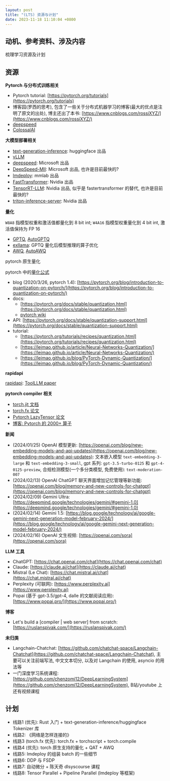 ```yaml
---
layout: post
title: "(LTS) 资源与计划"
date: 2023-11-18 11:10:04 +0800
---
```


## 动机、参考资料、涉及内容

梳理学习资源及计划

## 资源

**Pytorch 与分布式训练相关**

- Pytorch tutorial: [https://pytorch.org/tutorials](https://pytorch.org/tutorials)
- 博客园(罗西的思考), 包含了一些关于分布式机器学习的博客(最大的优点是注明了原文的出处), 博主还出了本书: [https://www.cnblogs.com/rossiXYZ/](https://www.cnblogs.com/rossiXYZ/)
- [deepspeed](https://github.com/microsoft/DeepSpeed)
- [ColossalAI](https://github.com/hpcaitech/ColossalAI)

**大模型部署相关**

- [text-generation-inference](https://huggingface.co/docs/text-generation-inference/quicktour): huggingface 出品
- [vLLM](https://github.com/vllm-project/vllm)
- [deepspeed](https://www.deepspeed.ai/tutorials/inference-tutorial/): Microsoft 出品
- [DeepSpeed-MII](https://github.com/microsoft/DeepSpeed-MII): Microsoft 出品, 也许是目前最快的?
- [lmdeploy](https://github.com/InternLM/lmdeploy): mmlab 出品
- [FastTransformer](https://github.com/NVIDIA/FasterTransformer): Nvidia 出品
- [TensorRT-LLM](https://github.com/NVIDIA/TensorRT-LLM): Nvidia 出品, 似乎是 fastertransformer 的替代, 也许是目前最快的?
- [triton-inference-server](https://developer.nvidia.com/triton-inference-server): Nvidia 出品

**量化**

`W8A8` 指模型权重和激活值都量化到 8 bit int; `W4A16` 指模型权重量化到 4 bit int, 激活值保持为 FP 16

- [GPTQ](https://github.com/IST-DASLab/gptq), [AutoGPTQ](https://github.com/PanQiWei/AutoGPTQ)
- [exllama](https://github.com/turboderp/exllama): GPTQ 量化后模型推理的算子优化
- [AWQ](https://github.com/mit-han-lab/llm-awq), [AutoAWQ](https://github.com/casper-hansen/AutoAWQ)

pytorch 原生量化

pytorch 中的[量化公式](https://pytorch.org/docs/stable/quantization-support.html#quantized-dtypes-and-quantization-schemes)

- blog (2020/3/26, pytorch 1.4): [https://pytorch.org/blog/introduction-to-quantization-on-pytorch/](https://pytorch.org/blog/introduction-to-quantization-on-pytorch/)
- docs:
  - [https://pytorch.org/docs/stable/quantization.html](https://pytorch.org/docs/stable/quantization.html)
  - [pytorch wiki](https://github.com/pytorch/pytorch/wiki/Introducing-Quantized-Tensor)
- API: [https://pytorch.org/docs/stable/quantization-support.html](https://pytorch.org/docs/stable/quantization-support.html)
- tutorial:
  - [https://pytorch.org/tutorials/recipes/quantization.html](https://pytorch.org/tutorials/recipes/quantization.html)
  - [https://leimao.github.io/article/Neural-Networks-Quantization/](https://leimao.github.io/article/Neural-Networks-Quantization/)
  - [https://leimao.github.io/blog/PyTorch-Dynamic-Quantization/](https://leimao.github.io/blog/PyTorch-Dynamic-Quantization/)

**rapidapi**

[rapidapi](https://docs.rapidapi.com/docs/what-is-rapidapi): [ToolLLM paper](https://github.com/OpenBMB/ToolBench#data)


**pytorch compiler 相关**

- [torch.jit 文档](https://pytorch.org/docs/1.9.0/jit.html)
- [torch.fx 论文](https://arxiv.org/pdf/2112.08429.pdf)
- [Pytorch LazyTensor 论文](https://arxiv.org/pdf/2102.13267.pdf)
- [博客: Pytorch 的 2000+ 算子](https://dev-discuss.pytorch.org/t/where-do-the-2000-pytorch-operators-come-from-more-than-you-wanted-to-know/373/9)

**新闻**

- (2024/01/25) OpenAI 模型更新: [https://openai.com/blog/new-embedding-models-and-api-updates](https://openai.com/blog/new-embedding-models-and-api-updates): 文本嵌入模型 `text-embedding-3-large` 和 `text-embedding-3-small`, gpt 系列: `gpt-3.5-turbo-0125` 和 `gpt-4-0125-preview`, 合规检测模型(一个多分类模型, 免费使用): `text-moderation-007`
- (2024/02/13) OpenAI ChatGPT 聊天界面增加记忆管理等新功能: [https://openai.com/blog/memory-and-new-controls-for-chatgpt](https://openai.com/blog/memory-and-new-controls-for-chatgpt)
- (2024/02/09) Gemini Ultra: [https://deepmind.google/technologies/gemini/#gemini-1.0](https://deepmind.google/technologies/gemini/#gemini-1.0)
- (2024/02/14) Gemini 1.5: [https://blog.google/technology/ai/google-gemini-next-generation-model-february-2024/](https://blog.google/technology/ai/google-gemini-next-generation-model-february-2024/)
- (2024/02/16) OpenAI 文生视频: [https://openai.com/sora](https://openai.com/sora)

**LLM 工具**

- ChatGPT: [https://chat.openai.com/chat](https://chat.openai.com/chat)
- Claude: [https://claude.ai/chat](https://claude.ai/chat)
- Mistral (Le Chat): [https://chat.mistral.ai/chat](https://chat.mistral.ai/chat)
- Perplexity (可联网): [https://www.perplexity.ai](https://www.perplexity.ai)
- Popai (基于 gpt-3.5/gpt-4, dalle 的文献阅读应用): [https://www.popai.pro/](https://www.popai.pro/)

**博客**

- Let's build a [compiler | web server] from scratch: [https://ruslanspivak.com/](https://ruslanspivak.com/)

**未归类**

- Langchain-Chatchat: [https://github.com/chatchat-space/Langchain-Chatchat](https://github.com/chatchat-space/Langchain-Chatchat), 主要可以关注前端写法, 中文文本切分, 以及对 Langchain 的使用, asyncio 的用法等
- 一门深度学习系统课程: [https://github.com/chenzomi12/DeepLearningSystem](https://github.com/chenzomi12/DeepLearningSystem), B站/youtube 上还有视频课程


## 计划

- 线路1 (优先): Rust 入门 + text-generation-inference/huggingface Tokenizer 库
- 线路2: 《网络是怎样连接的》
- 线路3 (torch.fx 优先): torch.fx + torchscript + torch.compile
- 线路4 (优先): torch 原生支持的量化 + QAT + AWQ
- 线路5: lmdeploy 的组装 batch 的一些细节
- 线路6: DDP 与 FSDP
- 线路7: 自动微分 + 陈天奇 dlsyscourse 课程
- 线路8: Tensor Parallel + Pipeline Parallel (lmdeploy 等框架)